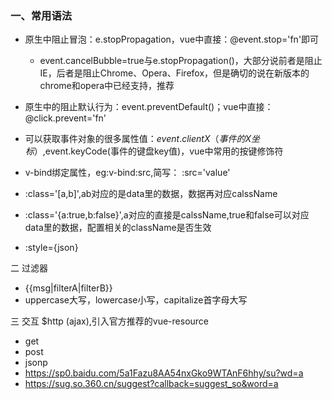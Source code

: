 ### 一、常用语法
+ 原生中阻止冒泡：e.stopPropagation，vue中直接：@event.stop='fn'即可
	+ event.cancelBubble=true与e.stopPropagation()，大部分说前者是阻止IE，后者是阻止Chrome、Opera、Firefox，但是确切的说在新版本的chrome和opera中已经支持，推荐
+ 原生中的阻止默认行为：event.preventDefault()；vue中直接：@click.prevent='fn'
+ 可以获取事件对象的很多属性值：$event.clientX（事件的X坐标）,$event.keyCode(事件的键盘key值)，vue中常用的按键修饰符

+ v-bind绑定属性，eg:v-bind:src,简写： :src='value'
+ :class='[a,b]',ab对应的是data里的数据，数据再对应calssName
+ :class='{a:true,b:false}',a对应的直接是calssName,true和false可以对应data里的数据，配置相关的className是否生效
+ :style={json}

二 过滤器
+ {{msg|filterA|filterB}}
+ uppercase大写，lowercase小写，capitalize首字母大写

三 交互 $http (ajax),引入官方推荐的vue-resource
+ get
+ post
+ jsonp
+ https://sp0.baidu.com/5a1Fazu8AA54nxGko9WTAnF6hhy/su?wd=a
+ https://sug.so.360.cn/suggest?callback=suggest_so&word=a